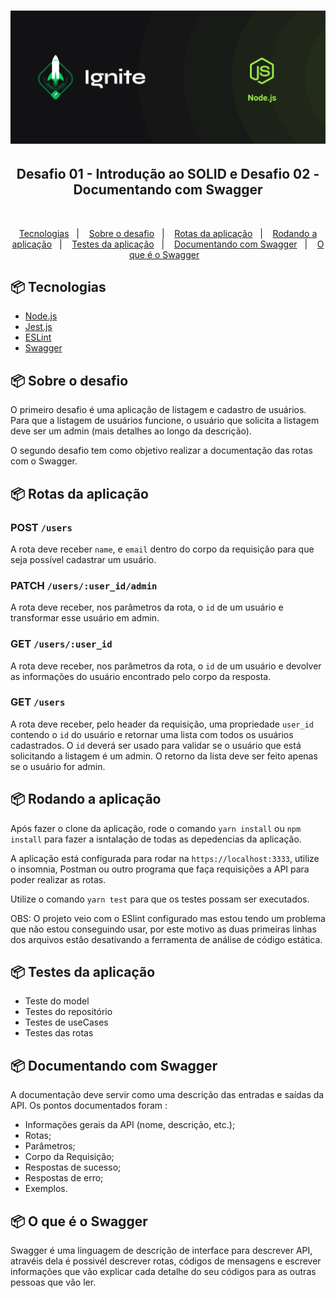 <h1 align="center">
    <img alt="Ignite" title="Ignite" src=".github/ignite.png" />
</h1>

<h2 align="center"> Desafio 01 - Introdução ao SOLID e Desafio 02 - Documentando com Swagger</h2>

</br>

<p align="center">
  <a href="#-tecnologias">Tecnologias</a>&nbsp;&nbsp;&nbsp;|&nbsp;&nbsp;&nbsp;
  <a href="#-projeto">Sobre o desafio</a>&nbsp;&nbsp;&nbsp;|&nbsp;&nbsp;&nbsp;
  <a href="#-layout">Rotas da aplicação</a>&nbsp;&nbsp;&nbsp;|&nbsp;&nbsp;&nbsp;
  <a href="#-layout">Rodando a aplicação</a>&nbsp;&nbsp;&nbsp;|&nbsp;&nbsp;&nbsp;
  <a href="#-layout">Testes da aplicação</a>&nbsp;&nbsp;&nbsp;|&nbsp;&nbsp;&nbsp;
  <a href="#-layout">Documentando com Swagger</a>&nbsp;&nbsp;&nbsp;|&nbsp;&nbsp;&nbsp;
  <a href="#-layout">O que é o Swagger</a>&nbsp;&nbsp;&nbsp;
</p>

## 📦 Tecnologias

- [Node.js](https://nodejs.org/en/)
- [Jest.js](https://jestjs.io/pt-BR/)
- [ESLint](https://eslint.org/)
- [Swagger](https://swagger.io/)

## 📦 Sobre o desafio

O primeiro desafio é uma aplicação de listagem e cadastro de usuários. Para que a listagem de usuários funcione, o usuário que solicita a listagem deve ser um admin (mais detalhes ao longo da descrição).

O segundo desafio tem como objetivo realizar a documentação das rotas com o Swagger.

## 📦 Rotas da aplicação

### POST `/users`

A rota deve receber `name`, e `email` dentro do corpo da requisição para que seja possível cadastrar um usuário.

### PATCH `/users/:user_id/admin`

A rota deve receber, nos parâmetros da rota, o `id` de um usuário e transformar esse usuário em admin.

### GET `/users/:user_id`

A rota deve receber, nos parâmetros da rota, o `id` de um usuário e devolver as informações do usuário encontrado pelo corpo da resposta.

### GET `/users`

A rota deve receber, pelo header da requisição, uma propriedade `user_id` contendo o `id` do usuário e retornar uma lista com todos os usuários cadastrados. O `id` deverá ser usado para validar se o usuário que está solicitando a listagem é um admin. O retorno da lista deve ser feito apenas se o usuário for admin.

## 📦 Rodando a aplicação

Após fazer o clone da aplicação, rode o comando `yarn install` ou `npm install` para fazer a isntalação de todas as depedencias da aplicação. 

A aplicação está configurada para rodar na `https://localhost:3333`, utilize o insomnia, Postman ou outro programa que faça requisições a API para poder realizar as rotas.

Utilize o comando `yarn test` para que os testes possam ser executados.

OBS: O projeto veio com o ESlint configurado mas estou tendo um problema que não estou conseguindo usar, por este motivo as duas primeiras linhas dos arquivos estão desativando a ferramenta de análise de código estática.

## 📦 Testes da aplicação

- Teste do model
- Testes do repositório
- Testes de useCases
- Testes das rotas

## 📦 Documentando com Swagger

A documentação deve servir como uma descrição das entradas e saídas da API. Os pontos documentados foram :

- Informações gerais da API (nome, descrição, etc.);
- Rotas;
- Parâmetros;
- Corpo da Requisição;
- Respostas de sucesso;
- Respostas de erro;
- Exemplos.

## 📦 O que é o Swagger

Swagger é uma linguagem de descrição de interface para descrever API, atravéis dela é possivél descrever rotas, códigos de mensagens e escrever informações que vão explicar cada detalhe do seu códigos para as outras pessoas que vão ler. 